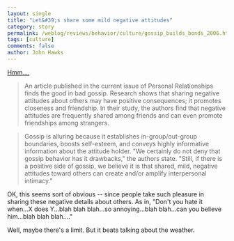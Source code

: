```yaml
---
layout: single 
title: "Let&#39;s share some mild negative attitudes" 
category: story
permalink: /weblog/reviews/behavior/culture/gossip_builds_bonds_2006.html
tags: [culture] 
comments: false 
author: John Hawks 
---
```



<p>
<a href="http://www.scienceblog.com/cms/gossip-creates-friendships-it-does-not-break-them-10628.html">Hmm....</a>

<blockquote>An article published in the current issue of Personal Relationships finds the good in bad gossip. Research shows that sharing negative attitudes about others may have positive consequences; it promotes closeness and friendship. In their study, the authors find that negative attitudes are frequently shared among friends and can even promote friendships among strangers.</blockquote>

<blockquote>Gossip is alluring because it establishes in-group/out-group boundaries, boosts self-esteem, and conveys highly informative information about the attitude holder. "We certainly do not deny that gossip behavior has it drawbacks," the authors state. "Still, if there is a positive side of gossip, we believe it is that shared, mild, negative attitudes toward others can create and/or amplify interpersonal intimacy."</blockquote>

<p>
OK, this seems sort of obvious -- since people take such pleasure in sharing these negative details about others. As in, "Don't you hate it when...X does Y...blah blah blah...so annoying...blah blah...can you believe him...blah blah blah...." 
</p>

<p>
Well, maybe there's a limit. But it beats talking about the weather. 
</p>


